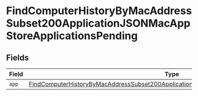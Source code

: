 # FindComputerHistoryByMacAddressSubset200ApplicationJSONMacAppStoreApplicationsPending


## Fields

| Field                                                                                                                                                                                                           | Type                                                                                                                                                                                                            | Required                                                                                                                                                                                                        | Description                                                                                                                                                                                                     |
| --------------------------------------------------------------------------------------------------------------------------------------------------------------------------------------------------------------- | --------------------------------------------------------------------------------------------------------------------------------------------------------------------------------------------------------------- | --------------------------------------------------------------------------------------------------------------------------------------------------------------------------------------------------------------- | --------------------------------------------------------------------------------------------------------------------------------------------------------------------------------------------------------------- |
| `app`                                                                                                                                                                                                           | [FindComputerHistoryByMacAddressSubset200ApplicationJSONMacAppStoreApplicationsPendingApp](../../models/operations/findcomputerhistorybymacaddresssubset200applicationjsonmacappstoreapplicationspendingapp.md) | :heavy_minus_sign:                                                                                                                                                                                              | N/A                                                                                                                                                                                                             |